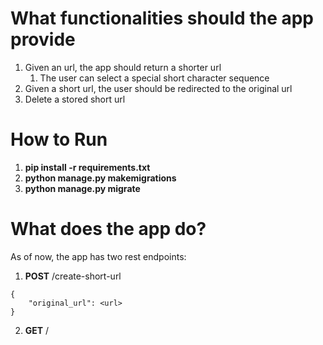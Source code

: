 # What functionalities should the app provide
1. Given an url, the app should return a shorter url
    1. The user can select a special short character sequence
2. Given a short url, the user should be redirected to the original url
3. Delete a stored short url

# How to Run

1. **pip install -r requirements.txt**
2. **python manage.py makemigrations**
3. **python manage.py migrate**

# What does the app do?
As of now, the app has two rest endpoints:
1. **POST** /create-short-url 
```
{
	"original_url": <url>
}
```
2. **GET** /<short-code> 